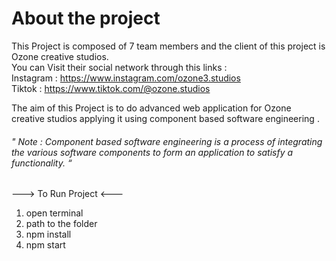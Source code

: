 # About the project
This Project is composed of 7 team members and the client of this project is Ozone creative studios.<br>
You can Visit their social network through this links :<br>
Instagram : https://www.instagram.com/ozone3.studios <br>
Tiktok : https://www.tiktok.com/@ozone.studios <br>

The aim of this Project is to do advanced web application for Ozone creative studios applying it using component based software engineering . <br>
<h6>" Note : Component based software engineering is a process of integrating the various software components to form an application to satisfy a functionality. “</h6> 



---> To Run Project <---
1. open terminal  
2. path to the folder
3. npm install
4. npm start

